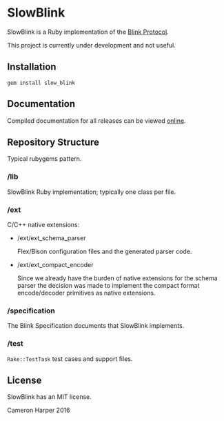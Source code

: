SlowBlink
==========

SlowBlink is a Ruby implementation of the [Blink Protocol](http://www.blinkprotocol.org/ "Blink Protocol").

This project is currently under development and not useful.

## Installation

~~~
gem install slow_blink
~~~

## Documentation

Compiled documentation for all releases can be viewed [online](http://www.rubydoc.info/gems/slow_blink "slow_blink").

## Repository Structure

Typical rubygems pattern.

### /lib

SlowBlink Ruby implementation; typically one class per file.

### /ext

C/C++ native extensions:

- /ext/ext_schema_parser

    Flex/Bison configuration files and the generated parser code.

- /ext/ext_compact_encoder

    Since we already have the burden of native extensions for the schema parser
    the decision was made to implement the compact format encode/decoder primitives
    as native extensions.

### /specification

The Blink Specification documents that SlowBlink implements.

### /test

`Rake::TestTask` test cases and support files.

## License

SlowBlink has an MIT license.


Cameron Harper 2016


